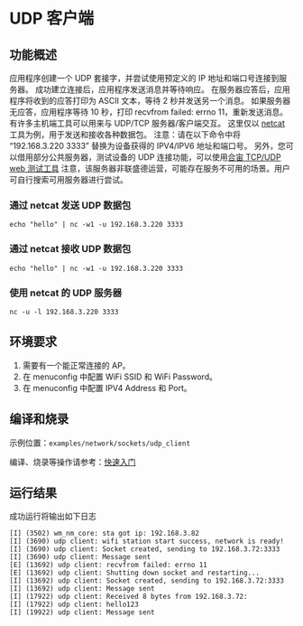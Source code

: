 # UDP 客户端

## 功能概述
应用程序创建一个 UDP 套接字，并尝试使用预定义的 IP 地址和端口号连接到服务器。
成功建立连接后，应用程序发送消息并等待响应。
在服务器应答后，应用程序将收到的应答打印为 ASCII 文本，等待 2 秒并发送另一个消息。
如果服务器无应答，应用程序等待 10 秒，打印 recvfrom failed: errno 11，重新发送消息。
有许多主机端工具可以用来与 UDP/TCP 服务器/客户端交互。
这里仅以 [netcat](http://netcat.sourceforge.net) 工具为例，用于发送和接收各种数据包。
注意：请在以下命令中将 “192.168.3.220 3333” 替换为设备获得的 IPV4/IPV6 地址和端口号。
另外，您可以借用部分公共服务器，测试设备的 UDP 连接功能，可以使用[合宙 TCP/UDP web 测试工具](http://netlab.luatos.com)
注意，该服务器非联盛德运营，可能存在服务不可用的场景。用户可自行搜索可用服务器进行尝试。


### 通过 netcat 发送 UDP 数据包
```
echo "hello" | nc -w1 -u 192.168.3.220 3333
```
### 通过 netcat 接收 UDP 数据包
```
echo "hello" | nc -w1 -u 192.168.3.220 3333
```

### 使用 netcat 的 UDP 服务器
```
nc -u -l 192.168.3.220 3333
```

## 环境要求

1. 需要有一个能正常连接的 AP。
2. 在 menuconfig 中配置 WiFi SSID 和 WiFi Password。
3. 在 menuconfig 中配置 IPV4 Address 和 Port。

## 编译和烧录

示例位置：`examples/network/sockets/udp_client`

编译、烧录等操作请参考：[快速入门](https://doc.winnermicro.net/w800/zh_CN/latest/get_started/index.html)

## 运行结果

成功运行将输出如下日志

```
[I] (3502) wm_nm_core: sta got ip: 192.168.3.82
[I] (3690) udp client: wifi station start success, network is ready!
[I] (3690) udp client: Socket created, sending to 192.168.3.72:3333
[I] (3690) udp client: Message sent
[E] (13692) udp client: recvfrom failed: errno 11
[E] (13692) udp client: Shutting down socket and restarting...
[I] (13692) udp client: Socket created, sending to 192.168.3.72:3333
[I] (13692) udp client: Message sent
[I] (17922) udp client: Received 8 bytes from 192.168.3.72:
[I] (17922) udp client: hello123
[I] (19922) udp client: Message sent

```
